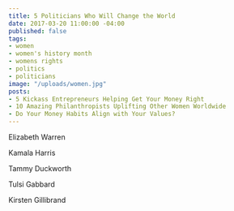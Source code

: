 ```yaml
---
title: 5 Politicians Who Will Change the World
date: 2017-03-20 11:00:00 -04:00
published: false
tags:
- women
- women's history month
- womens rights
- politics
- politicians
image: "/uploads/women.jpg"
posts:
- 5 Kickass Entrepreneurs Helping Get Your Money Right
- 10 Amazing Philanthropists Uplifting Other Women Worldwide
- Do Your Money Habits Align with Your Values?
---
```


Elizabeth Warren

Kamala Harris

Tammy Duckworth

Tulsi Gabbard

Kirsten Gillibrand